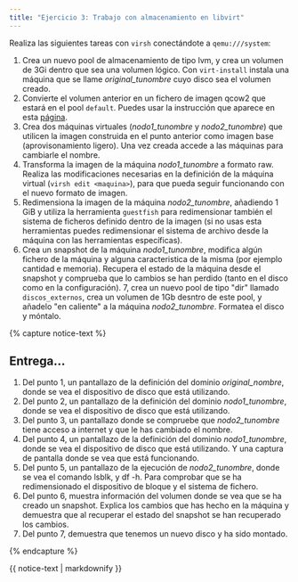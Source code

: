 ```yaml
---
title: "Ejercicio 3: Trabajo con almacenamiento en libvirt"
---
```

Realiza las siguientes tareas con `virsh` conectándote a `qemu:///system`:

1. Crea un nuevo pool de almacenamiento de tipo lvm, y crea un volumen de 3Gi dentro que sea una volumen lógico. Con `virt-install` instala una máquina que se llame *original_tunombre* cuyo disco sea el volumen creado.
2. Convierte el volumen anterior en un fichero de imagen qcow2 que estará en el pool `default`. Puedes usar la instrucción que aparece en esta [página](http://nocoast-tech.blogspot.com/2010/05/converting-kvm-guests-from-lvm-to-qcow2.html).
3. Crea dos máquinas virtuales (*nodo1_tunombre* y *nodo2_tunombre*) que utilicen la imagen construida en el punto anterior como imagen base (aprovisonamiento ligero). Una vez creada accede a las máquinas para cambiarle el nombre.
4. Transforma la imagen de la máquina *nodo1_tunombre* a formato raw. Realiza las modificaciones necesarias en la definición de la máquina virtual (`virsh edit <maquina>`), para que pueda seguir funcionando con el nuevo formato de imagen.
5. Redimensiona la imagen de la máquina *nodo2_tunombre*, añadiendo 1 GiB y utiliza la herramienta `guestfish` para redimensionar también el sistema de ficheros definido dentro de la imagen (si no usas esta herramientas puedes redimensionar el sistema de archivo desde la máquina con las herramientas específicas).
6. Crea un snapshot de la máquina *nodo1_tunombre*, modifica algún fichero de la máquina y alguna caracteristica de la misma (por ejemplo cantidad e memoria). Recupera el estado de la máquina desde el snapshot y comprueba que lo cambios se han perdido (tanto en el disco como en la configuración).
7, crea un nuevo pool de tipo "dir" llamado `discos_externos`, crea un volumen de 1Gb desntro de este pool, y añadelo "en caliente" a la máquina *nodo2_tunombre*. Formatea el disco y móntalo.

{% capture notice-text %}
## Entrega...

1. Del punto 1, un pantallazo de la definición del dominio *original_nombre*, donde se vea el dispositivo de disco que está utilizando.
2. Del punto 2, un pantallazo de la definición del dominio *nodo1_tunombre*, donde se vea el dispositivo de disco que está utilizando.
3. Del punto 3, un pantallazo donde se compruebe que *nodo2_tunombre* tiene acceso a internet y que le has cambiado el nombre.
4. Del punto 4, un pantallazo de la definición del dominio *nodo1_tunombre*, donde se vea el dispositivo de disco que está utilizando. Y una captura de pantalla donde se vea que está funcionando.
5. Del punto 5, un pantallazo de la ejecución de *nodo2_tunombre*, donde se vea el comando lsblk, y df -h. Para comprobar que se ha redimensionado el dispositivo de bloque y el sistema de fichero.
6. Del punto 6, muestra información del volumen donde se vea que se ha creado un snapshot. Explica los cambios que has hecho en la máquina y demuestra que al recuperar el estado del snapshot se han recuperado los cambios.
7. Del punto 7, demuestra que tenemos un nuevo disco y ha sido montado.

{% endcapture %}<div class="notice--info">{{ notice-text | markdownify }}</div>